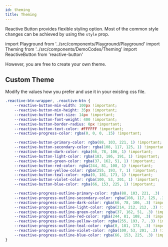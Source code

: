 ```yaml
---
id: theming
title: Theming
---
```


<span className="keyword">Reactive Button</span> provides flexible styling option. Most of the common style changes can be achieved by using the <code>style</code> prop.

import Playground from '../src/components/Playground/Playground'
import Theming from '../src/components/DemoCodes/Theming'
import ReactiveButton from 'reactive-button'

<div className="my-4">
    <Playground
        code={Theming}
        scope={{ReactiveButton}}
        style={{margin: '5px 0px'}}
    />
</div>

However, you are free to create your own theme.

## Custom Theme

Modify the values how you prefer and use it in your existing css file.

```css
.reactive-btn-wrapper, .reactive-btn {
	--reactive-button-min-width: 100px !important;
	--reactive-button-min-height: 35px !important;
	--reactive-button-font-size: 14px !important;
	--reactive-button-font-weight: 400 !important;
	--reactive-button-border-radius: 0px !important;
	--reactive-button-text-color: #FFFFFF !important;
	--reactive-progress-color: rgba(0, 0, 0, .15) !important;

	--reactive-button-primary-color: rgba(88, 103, 221, 1) !important;
	--reactive-button-secondary-color: rgba(108, 117, 125, 1) !important;
	--reactive-button-dark-color: rgba(66, 78, 106, 1) !important;
	--reactive-button-light-color: rgba(183, 186, 191, 1) !important;
	--reactive-button-green-color: rgba(37, 162, 51, 1) !important;
	--reactive-button-red-color: rgba(244, 81, 108, 1) !important;
	--reactive-button-yellow-color: rgba(255, 193, 7, 1) !important;
	--reactive-button-teal-color: rgba(0, 181, 173, 1) !important;
	--reactive-button-violet-color: rgba(100, 53, 201, 1) !important;
	--reactive-button-blue-color: rgba(66, 153, 225, 1) !important;

	--reactive-progress-outline-primary-color: rgba(88, 103, 221, .3) !important;
	--reactive-progress-outline-secondary-color: rgba(108, 117, 125, .3) !important;
	--reactive-progress-outline-dark-color: rgba(66, 78, 106, .3) !important;
	--reactive-progress-outline-light-color: rgba(214, 212, 212, .3) !important;
	--reactive-progress-outline-green-color: rgba(37, 162, 51, .3) !important;
	--reactive-progress-outline-red-color: rgba(244, 81, 108, .3) !important;
	--reactive-progress-outline-yellow-color: rgba(255, 193, 7, .3) !important;
	--reactive-progress-outline-teal-color: rgba(0, 181, 173, .3) !important;
	--reactive-progress-outline-violet-color: rgba(100, 53, 201, .3) !important;
	--reactive-progress-outline-blue-color: rgba(66, 153, 225, .3) !important;
}
```